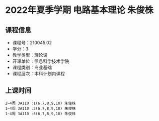 # 2022年夏季学期 电路基本理论 朱俊株






## 课程信息

- 课程号：210045.02
- 学分：3
- 教学类型：理论课
- 开课单位：信息科学技术学院
- 课程类别：专业基础
- 课程层次：本科计划内课程

## 上课时间

```
2~4周 3A110 :1(6,7,8,9,10) 朱俊株
1~4周 3A110 :3(6,7,8,9,10) 朱俊株
1~4周 3A110 :5(6,7,8,9,10) 朱俊株
```

